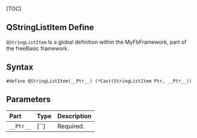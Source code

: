 [TOC]
## QStringListItem Define

`QStringListItem` Is a global definition within the MyFbFramework, part of the freeBasic framework.
## Syntax

```freeBasic
#define QStringListItem(__Ptr__) (*Cast(StringListItem Ptr, __Ptr__))
```

## Parameters

|Part|Type|Description|
| :------------ | :------------ | :------------ |
|`__Ptr__`|[``]|Required.|
